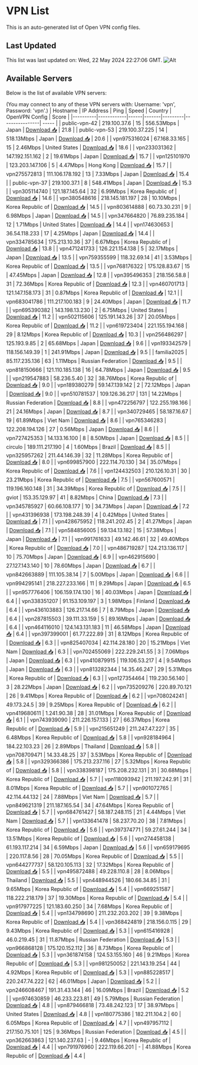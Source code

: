 # VPN List

This is an auto-generated list of Open VPN config files.

## Last Updated

This list was last updated on: Wed, 22 May 2024 22:27:06 GMT.
![Alt](https://repobeats.axiom.co/api/embed/186b98318ef1479477931607c1ad7d823f12451f.svg "Repobeats analytics image")

## Available Servers

Below is the list of available VPN servers:

(You may connect to any of these VPN servers with: Username: 'vpn', Password: 'vpn'.)
| Hostname | IP Address | Ping | Speed | Country | OpenVPN Config | Score |
|----------|------------|------|-------|---------|----------------| ----- |
| public-vpn-42 | 219.100.37.6 | 15 | 556.53Mbps | Japan | [Download 📥](./configs/server_0_JP.ovpn) | 21.8 |
| public-vpn-53 | 219.100.37.225 | 14 | 518.13Mbps | Japan | [Download 📥](./configs/server_1_JP.ovpn) | 20.6 |
| vpn975316024 | 67.168.33.165 | 15 | 2.46Mbps | United States | [Download 📥](./configs/server_2_US.ovpn) | 18.6 |
| vpn233031362 | 147.192.151.162 | 2 | 19.61Mbps | Japan | [Download 📥](./configs/server_3_JP.ovpn) | 15.7 |
| vpn125101970 | 123.203.147.106 | 5 | 4.47Mbps | Hong Kong | [Download 📥](./configs/server_4_HK.ovpn) | 15.7 |
| vpn275572813 | 111.106.178.192 | 13 | 7.33Mbps | Japan | [Download 📥](./configs/server_5_JP.ovpn) | 15.4 |
| public-vpn-37 | 219.100.37.1 | 8 | 548.41Mbps | Japan | [Download 📥](./configs/server_6_JP.ovpn) | 15.3 |
| vpn305114740 | 121.187.145.64 | 32 | 6.99Mbps | Korea Republic of | [Download 📥](./configs/server_7_KR.ovpn) | 14.6 |
| vpn380548616 | 218.145.181.197 | 28 | 10.10Mbps | Korea Republic of | [Download 📥](./configs/server_8_KR.ovpn) | 14.5 |
| vpn803614888 | 60.73.30.231 | 9 | 6.98Mbps | Japan | [Download 📥](./configs/server_9_JP.ovpn) | 14.5 |
| vpn347664820 | 76.89.235.184 | 12 | 1.71Mbps | United States | [Download 📥](./configs/server_10_US.ovpn) | 14.4 |
| vpn174630653 | 36.54.118.233 | 17 | 4.25Mbps | Japan | [Download 📥](./configs/server_11_JP.ovpn) | 14.4 |
| vpn334785634 | 175.213.10.36 | 37 | 6.67Mbps | Korea Republic of | [Download 📥](./configs/server_12_KR.ovpn) | 13.8 |
| vpn471241733 | 126.221.154.138 | 5 | 32.17Mbps | Japan | [Download 📥](./configs/server_13_JP.ovpn) | 13.5 |
| vpn759355599 | 118.32.69.14 | 41 | 3.53Mbps | Korea Republic of | [Download 📥](./configs/server_14_KR.ovpn) | 13.5 |
| vpn768176322 | 175.128.83.67 | 15 | 47.45Mbps | Japan | [Download 📥](./configs/server_15_JP.ovpn) | 12.8 |
| vpn395496353 | 218.156.58.8 | 31 | 72.36Mbps | Korea Republic of | [Download 📥](./configs/server_16_KR.ovpn) | 12.3 |
| vpn460701713 | 121.147.158.173 | 31 | 0.87Mbps | Korea Republic of | [Download 📥](./configs/server_17_KR.ovpn) | 12.1 |
| vpn683041786 | 111.217.100.183 | 9 | 24.40Mbps | Japan | [Download 📥](./configs/server_18_JP.ovpn) | 11.7 |
| vpn695390382 | 143.198.13.230 | 2 | 6.75Mbps | United States | [Download 📥](./configs/server_19_US.ovpn) | 11.2 |
| vpn502115606 | 125.191.143.26 | 37 | 20.05Mbps | Korea Republic of | [Download 📥](./configs/server_20_KR.ovpn) | 11.2 |
| vpn619723404 | 221.155.194.168 | 29 | 8.12Mbps | Korea Republic of | [Download 📥](./configs/server_21_KR.ovpn) | 10.3 |
| vpn256486297 | 125.193.9.85 | 2 | 65.68Mbps | Japan | [Download 📥](./configs/server_22_JP.ovpn) | 9.6 |
| vpn193342579 | 118.156.149.39 | 1 | 241.91Mbps | Japan | [Download 📥](./configs/server_23_JP.ovpn) | 9.5 |
| familia2025 | 85.117.235.136 | 63 | 1.11Mbps | Russian Federation | [Download 📥](./configs/server_24_RU.ovpn) | 9.5 |
| vpn818150666 | 121.110.185.138 | 16 | 64.78Mbps | Japan | [Download 📥](./configs/server_25_JP.ovpn) | 9.5 |
| vpn219547883 | 58.236.5.40 | 32 | 38.76Mbps | Korea Republic of | [Download 📥](./configs/server_26_KR.ovpn) | 9.0 |
| vpn189380279 | 59.147.139.142 | 2 | 72.12Mbps | Japan | [Download 📥](./configs/server_27_JP.ovpn) | 9.0 |
| vpn510781537 | 109.126.36.217 | 131 | 14.22Mbps | Russian Federation | [Download 📥](./configs/server_28_RU.ovpn) | 8.8 |
| vpn472256797 | 122.255.198.166 | 21 | 24.16Mbps | Japan | [Download 📥](./configs/server_29_JP.ovpn) | 8.7 |
| vpn340729465 | 58.187.16.67 | 19 | 61.89Mbps | Viet Nam | [Download 📥](./configs/server_30_VN.ovpn) | 8.6 |
| vpn765346283 | 122.208.194.126 | 27 | 0.56Mbps | Japan | [Download 📥](./configs/server_31_JP.ovpn) | 8.6 |
| vpn727425353 | 14.133.16.100 | 8 | 8.50Mbps | Japan | [Download 📥](./configs/server_32_JP.ovpn) | 8.5 |
| circulo | 189.111.217.190 | 4 | 1.60Mbps | Brazil | [Download 📥](./configs/server_33_BR.ovpn) | 8.5 |
| vpn325957262 | 211.44.146.39 | 32 | 11.28Mbps | Korea Republic of | [Download 📥](./configs/server_34_KR.ovpn) | 8.0 |
| vpn699857900 | 222.114.70.130 | 34 | 35.07Mbps | Korea Republic of | [Download 📥](./configs/server_35_KR.ovpn) | 7.6 |
| vpn124432503 | 210.126.10.31 | 30 | 23.21Mbps | Korea Republic of | [Download 📥](./configs/server_36_KR.ovpn) | 7.5 |
| vpn567600571 | 119.196.160.148 | 31 | 34.39Mbps | Korea Republic of | [Download 📥](./configs/server_37_KR.ovpn) | 7.5 |
| gviot | 153.35.129.97 | 41 | 8.82Mbps | China | [Download 📥](./configs/server_38_CN.ovpn) | 7.3 |
| vpn345785927 | 60.66.108.177 | 10 | 34.73Mbps | Japan | [Download 📥](./configs/server_39_JP.ovpn) | 7.2 |
| vpn431396938 | 173.198.248.39 | 4 | 0.42Mbps | United States | [Download 📥](./configs/server_40_US.ovpn) | 7.1 |
| vpn428675952 | 118.241.202.45 | 2 | 41.27Mbps | Japan | [Download 📥](./configs/server_41_JP.ovpn) | 7.1 |
| vpn584856005 | 59.134.13.182 | 15 | 57.38Mbps | Japan | [Download 📥](./configs/server_42_JP.ovpn) | 7.1 |
| vpn991761633 | 49.142.46.61 | 32 | 49.40Mbps | Korea Republic of | [Download 📥](./configs/server_43_KR.ovpn) | 7.0 |
| vpn486719287 | 124.213.136.117 | 10 | 75.70Mbps | Japan | [Download 📥](./configs/server_44_JP.ovpn) | 6.9 |
| vpn462915690 | 27.127.143.140 | 10 | 78.60Mbps | Japan | [Download 📥](./configs/server_45_JP.ovpn) | 6.7 |
| vpn842663889 | 111.105.38.14 | 7 | 5.00Mbps | Japan | [Download 📥](./configs/server_46_JP.ovpn) | 6.6 |
| vpn994295141 | 218.227.233.166 | 11 | 9.29Mbps | Japan | [Download 📥](./configs/server_47_JP.ovpn) | 6.5 |
| vpn957776406 | 106.159.174.130 | 16 | 40.03Mbps | Japan | [Download 📥](./configs/server_48_JP.ovpn) | 6.4 |
| vpn338351207 | 91.153.109.197 | 3 | 1.98Mbps | Finland | [Download 📥](./configs/server_49_FI.ovpn) | 6.4 |
| vpn436103883 | 126.217.14.66 | 7 | 8.79Mbps | Japan | [Download 📥](./configs/server_50_JP.ovpn) | 6.4 |
| vpn287815503 | 39.111.33.159 | 5 | 89.16Mbps | Japan | [Download 📥](./configs/server_51_JP.ovpn) | 6.4 |
| vpn464116010 | 124.143.131.183 | 11 | 46.58Mbps | Japan | [Download 📥](./configs/server_52_JP.ovpn) | 6.4 |
| vpn397399001 | 61.77.222.89 | 31 | 8.12Mbps | Korea Republic of | [Download 📥](./configs/server_53_KR.ovpn) | 6.3 |
| vpn825407034 | 42.114.28.180 | 20 | 15.21Mbps | Viet Nam | [Download 📥](./configs/server_54_VN.ovpn) | 6.3 |
| vpn702455069 | 222.229.241.55 | 3 | 7.06Mbps | Japan | [Download 📥](./configs/server_55_JP.ovpn) | 6.3 |
| vpn410879915 | 119.106.53.217 | 4 | 9.54Mbps | Japan | [Download 📥](./configs/server_56_JP.ovpn) | 6.3 |
| vpn813282344 | 14.35.46.247 | 29 | 5.31Mbps | Korea Republic of | [Download 📥](./configs/server_57_KR.ovpn) | 6.3 |
| vpn127354464 | 119.230.56.140 | 3 | 28.22Mbps | Japan | [Download 📥](./configs/server_58_JP.ovpn) | 6.2 |
| vpn735209276 | 220.89.70.121 | 26 | 9.41Mbps | Korea Republic of | [Download 📥](./configs/server_59_KR.ovpn) | 6.2 |
| vpn708024241 | 49.173.24.5 | 39 | 9.25Mbps | Korea Republic of | [Download 📥](./configs/server_60_KR.ovpn) | 6.2 |
| vpn419680611 | 1.241.90.38 | 28 | 31.01Mbps | Korea Republic of | [Download 📥](./configs/server_61_KR.ovpn) | 6.1 |
| vpn743939090 | 211.226.157.133 | 27 | 66.37Mbps | Korea Republic of | [Download 📥](./configs/server_62_KR.ovpn) | 5.9 |
| vpn215651249 | 211.247.47.227 | 35 | 6.48Mbps | Korea Republic of | [Download 📥](./configs/server_63_KR.ovpn) | 5.8 |
| vpn928184964 | 184.22.103.23 | 26 | 2.89Mbps | Thailand | [Download 📥](./configs/server_64_TH.ovpn) | 5.8 |
| vpn708709471 | 14.33.48.25 | 37 | 3.53Mbps | Korea Republic of | [Download 📥](./configs/server_65_KR.ovpn) | 5.8 |
| vpn329366386 | 175.213.237.116 | 27 | 5.32Mbps | Korea Republic of | [Download 📥](./configs/server_66_KR.ovpn) | 5.8 |
| vpn338398187 | 175.208.232.131 | 31 | 30.68Mbps | Korea Republic of | [Download 📥](./configs/server_67_KR.ovpn) | 5.7 |
| vpn118093942 | 211.197.242.91 | 31 | 8.01Mbps | Korea Republic of | [Download 📥](./configs/server_68_KR.ovpn) | 5.7 |
| vpn901072765 | 42.114.44.132 | 24 | 7.88Mbps | Viet Nam | [Download 📥](./configs/server_69_VN.ovpn) | 5.7 |
| vpn849621319 | 211.187.165.54 | 34 | 47.64Mbps | Korea Republic of | [Download 📥](./configs/server_70_KR.ovpn) | 5.7 |
| vpn684761427 | 58.187.248.115 | 21 | 4.44Mbps | Viet Nam | [Download 📥](./configs/server_71_VN.ovpn) | 5.7 |
| vpn133641478 | 58.237.70.20 | 38 | 7.81Mbps | Korea Republic of | [Download 📥](./configs/server_72_KR.ovpn) | 5.6 |
| vpn397374771 | 59.27.61.244 | 34 | 13.51Mbps | Korea Republic of | [Download 📥](./configs/server_73_KR.ovpn) | 5.6 |
| vpn274458138 | 61.193.117.214 | 34 | 6.59Mbps | Japan | [Download 📥](./configs/server_74_JP.ovpn) | 5.6 |
| vpn659179695 | 220.117.8.56 | 28 | 70.05Mbps | Korea Republic of | [Download 📥](./configs/server_75_KR.ovpn) | 5.5 |
| vpn644277737 | 58.120.105.113 | 32 | 17.32Mbps | Korea Republic of | [Download 📥](./configs/server_76_KR.ovpn) | 5.5 |
| vpn495872488 | 49.228.110.8 | 28 | 8.06Mbps | Thailand | [Download 📥](./configs/server_77_TH.ovpn) | 5.5 |
| vpn448944526 | 180.66.34.85 | 31 | 9.65Mbps | Korea Republic of | [Download 📥](./configs/server_78_KR.ovpn) | 5.4 |
| vpn669251587 | 118.222.218.179 | 37 | 19.30Mbps | Korea Republic of | [Download 📥](./configs/server_79_KR.ovpn) | 5.4 |
| vpn917977225 | 121.183.60.250 | 34 | 7.68Mbps | Korea Republic of | [Download 📥](./configs/server_80_KR.ovpn) | 5.4 |
| vpn134798690 | 211.232.203.202 | 39 | 9.38Mbps | Korea Republic of | [Download 📥](./configs/server_81_KR.ovpn) | 5.4 |
| vpn368424819 | 218.156.0.115 | 29 | 9.43Mbps | Korea Republic of | [Download 📥](./configs/server_82_KR.ovpn) | 5.3 |
| vpn615416928 | 46.0.219.45 | 31 | 11.87Mbps | Russian Federation | [Download 📥](./configs/server_83_RU.ovpn) | 5.3 |
| vpn966868128 | 175.120.152.112 | 36 | 8.73Mbps | Korea Republic of | [Download 📥](./configs/server_84_KR.ovpn) | 5.3 |
| vpn361874158 | 124.53.155.160 | 46 | 9.21Mbps | Korea Republic of | [Download 📥](./configs/server_85_KR.ovpn) | 5.3 |
| vpn981250052 | 221.143.19.254 | 44 | 4.92Mbps | Korea Republic of | [Download 📥](./configs/server_86_KR.ovpn) | 5.3 |
| vpn885228517 | 220.247.74.222 | 62 | 46.01Mbps | Japan | [Download 📥](./configs/server_87_JP.ovpn) | 5.2 |
| vpn246608467 | 191.31.43.144 | 46 | 16.09Mbps | Brazil | [Download 📥](./configs/server_88_BR.ovpn) | 5.2 |
| vpn974630859 | 46.233.223.81 | 49 | 5.79Mbps | Russian Federation | [Download 📥](./configs/server_89_RU.ovpn) | 4.8 |
| vpn879466818 | 73.48.242.123 | 17 | 38.97Mbps | United States | [Download 📥](./configs/server_90_US.ovpn) | 4.8 |
| vpn180775386 | 182.211.104.2 | 60 | 6.05Mbps | Korea Republic of | [Download 📥](./configs/server_91_KR.ovpn) | 4.7 |
| vpn497957112 | 217.150.75.101 | 125 | 9.36Mbps | Russian Federation | [Download 📥](./configs/server_92_RU.ovpn) | 4.5 |
| vpn362663863 | 121.140.237.63 | - | 9.46Mbps | Korea Republic of | [Download 📥](./configs/server_93_KR.ovpn) | 4.4 |
| vpn791976960 | 222.119.66.201 | - | 41.88Mbps | Korea Republic of | [Download 📥](./configs/server_94_KR.ovpn) | 4.4 |
